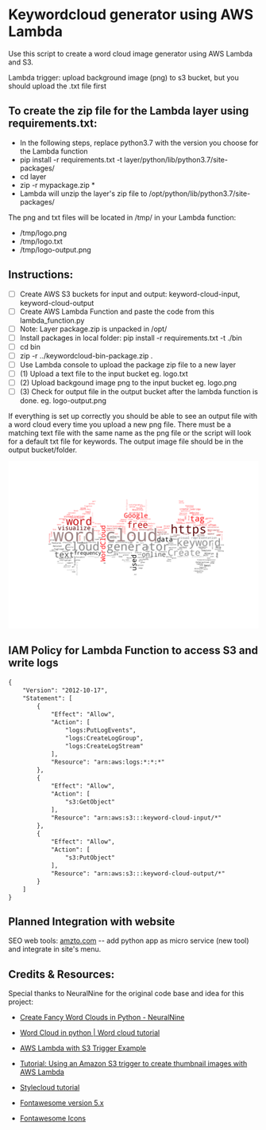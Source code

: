 # Keywordcloud generator using AWS Lambda

Use this script to create a word cloud image generator using AWS Lambda and S3.

Lambda trigger: upload background image (png) to s3 bucket, but you should upload the .txt file first

## To create the zip file for the Lambda layer using requirements.txt:
- In the following steps, replace python3.7 with the version you choose for the Lambda function
- pip install -r requirements.txt -t layer/python/lib/python3.7/site-packages/
- cd layer
- zip -r mypackage.zip *
- Lambda will unzip the layer's zip file to /opt/python/lib/python3.7/site-packages/

The png and txt files will be located in /tmp/ in your Lambda function:

- /tmp/logo.png
- /tmp/logo.txt
- /tmp/logo-output.png

## Instructions:

- [ ] Create AWS S3 buckets for input and output: keyword-cloud-input, keyword-cloud-output
- [ ] Create AWS Lambda Function and paste the code from this lambda_function.py
- [ ] Note: Layer package.zip is unpacked in /opt/ 
- [ ] Install packages in local folder: pip install -r requirements.txt -t ./bin
- [ ] cd bin
- [ ] zip -r ../keywordcloud-bin-package.zip .
- [ ] Use Lambda console to upload the package zip file to a new layer
- [ ] (1) Upload a text file to the input bucket eg. logo.txt
- [ ] (2) Upload backgound image png to the input bucket eg. logo.png 
- [ ] (3) Check for output file in the output bucket after the lambda function is done. eg. logo-output.png

If everything is set up correctly you should be able to see an output file with a word cloud every time you upload a new png file. There must be a matching text file with the same name as the png file or the script will look for a default txt file for keywords. The output image file should be in the output bucket/folder.

![Output file](keywordcloud/logo-output.png)




## IAM Policy for Lambda Function to access S3 and write logs

```
{
    "Version": "2012-10-17",
    "Statement": [
        {
            "Effect": "Allow",
            "Action": [
                "logs:PutLogEvents",
                "logs:CreateLogGroup",
                "logs:CreateLogStream"
            ],
            "Resource": "arn:aws:logs:*:*:*"
        },
        {
            "Effect": "Allow",
            "Action": [
                "s3:GetObject"
            ],
            "Resource": "arn:aws:s3:::keyword-cloud-input/*"
        },
        {
            "Effect": "Allow",
            "Action": [
                "s3:PutObject"
            ],
            "Resource": "arn:aws:s3:::keyword-cloud-output/*"
        }
    ]
}
```

## Planned Integration with website
SEO web tools: [amzto.com](https://amzto.com) -- add python app as micro service (new tool) and integrate in site's menu.

## Credits & Resources:
Special thanks to NeuralNine for the original code base and idea for this project: 
- [Create Fancy Word Clouds in Python - NeuralNine](https://www.youtube.com/watch?v=vRbSnlRyJNQ)
- [Word Cloud in python | Word cloud tutorial](https://www.youtube.com/watch?v=4N_exdTyGHk)

- [AWS Lambda with S3 Trigger Example](https://docs.aws.amazon.com/lambda/latest/dg/with-s3-example.html)
- [Tutorial: Using an Amazon S3 trigger to create thumbnail images with AWS Lambda](https://docs.aws.amazon.com/lambda/latest/dg/with-s3-tutorial.html)

- [Stylecloud tutorial](https://www.youtube.com/watch?v=txPNMDDWsB8)
- [Fontawesome version 5.x](https://github.com/minimaxir/stylecloud)
- [Fontawesome Icons](https://fontawesome.com/icons)